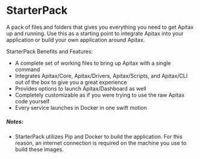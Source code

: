 # StarterPack
A pack of files and folders that gives you everything you need to get Apitax up and running. Use this as a starting point to integrate Apitax into your application or build your own application around Apitax.

StarterPack Benefits and Features:
* A complete set of working files to bring up Apitax with a single command
* Integrates Apitax/Core, Apitax/Drivers, Apitax/Scripts, and Apitax/CLI out of the box to give you a great experience
* Provides options to launch Apitax/Dashboard as well
* Completely customizable as if you were trying to use the raw Apitax code yourself
* Every service launches in Docker in one swift motion

##### Notes:
* StarterPack utilizes Pip and Docker to build the application. For this reason, an internet connection is required on the machine you use to build these images.
